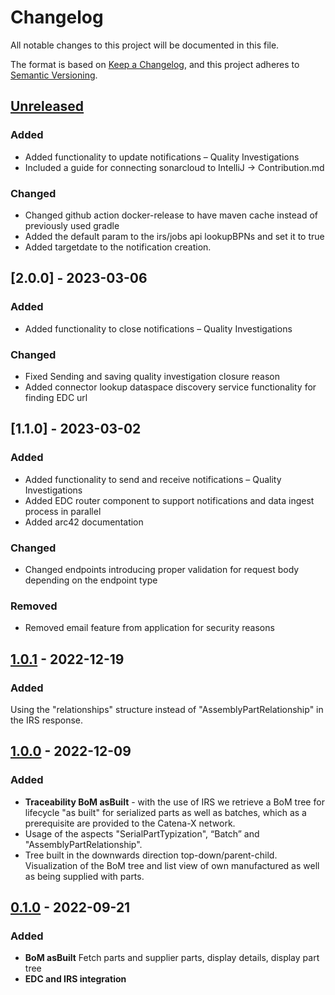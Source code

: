 # Changelog

All notable changes to this project will be documented in this file.

The format is based on [Keep a Changelog](https://keepachangelog.com/en/1.0.0/), and this project adheres to [Semantic Versioning](https://semver.org/spec/v2.0.0.html).

## [Unreleased]
### Added
- Added functionality to update notifications – Quality Investigations
- Included a guide for connecting sonarcloud to IntelliJ -> Contribution.md

### Changed
- Changed github action docker-release to have maven cache instead of previously used gradle
- Added the default param to the irs/jobs api lookupBPNs and set it to true
- Added targetdate to the notification creation.

## [2.0.0] - 2023-03-06

### Added
- Added functionality to close notifications – Quality Investigations

### Changed
- Fixed Sending and saving quality investigation closure reason
- Added connector lookup dataspace discovery service functionality for finding EDC url

## [1.1.0] - 2023-03-02

### Added

- Added functionality to send and receive notifications – Quality Investigations
- Added EDC router component to support notifications and data ingest process in parallel
- Added arc42 documentation

### Changed

- Changed endpoints introducing proper validation for request body depending on the endpoint type

### Removed

- Removed email feature from application for security reasons

## [1.0.1] - 2022-12-19

### Added

Using the "relationships" structure instead of "AssemblyPartRelationship" in the IRS response.

## [1.0.0] - 2022-12-09

### Added

- **Traceability BoM asBuilt** - with the use of IRS we retrieve a BoM tree for lifecycle "as built" for serialized parts as well as batches, which as a prerequisite are provided to the Catena-X network.
- Usage of the aspects "SerialPartTypization", “Batch” and "AssemblyPartRelationship".
- Tree built in the downwards direction top-down/parent-child. Visualization of the BoM tree and list view of own manufactured as well as being supplied with parts.

## [0.1.0] - 2022-09-21

### Added

- **BoM asBuilt** Fetch parts and supplier parts, display details, display part tree
- **EDC and IRS integration**

[Unreleased]: https://github.com/eclipse-tractusx/traceability-foss-backend/compare//0.1.0...HEAD

[1.0.1]: https://github.com/eclipse-tractusx/traceability-foss-backend/compare/1.0.1

[1.0.0]: https://github.com/eclipse-tractusx/traceability-foss-backend/compare/1.0.0

[0.1.0]: https://github.com/eclipse-tractusx/traceability-foss-backend/compare/0.1.0
